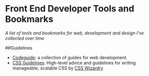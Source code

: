# Front End Developer Tools and Bookmarks

*A list of tools and bookmarks for web, development and design I've collected over time*

##Guidelines
+ [Codeguide](http://codeguide.co/): a collection of guides for web development.
+ [CSS Guidelines](http://hackdesign.org/courses/): High-level advice and guidelines for writing manageable, scalable CSS by [CSS Wizardry](https://github.com/csswizardry)